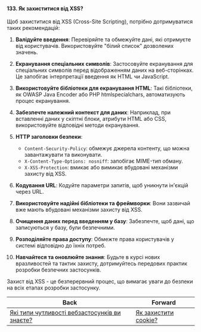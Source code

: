 #### 133. Як захиститися від XSS?

Щоб захиститися від XSS (Cross-Site Scripting), потрібно дотримуватися таких рекомендацій:

1. **Валідуйте введення**: Перевіряйте та обмежуйте дані, які отримуєте від користувачів. Використовуйте "білий список" дозволених значень.

2. **Екранування спеціальних символів**: Застосовуйте екранування для спеціальних символів перед відображенням даних на веб-сторінках. Це запобігає інтерпретації введення як HTML чи JavaScript.

3. **Використовуйте бібліотеки для екранування HTML**: Такі бібліотеки, як OWASP Java Encoder або PHP htmlspecialchars, автоматизують процес екранування.

4. **Забезпечте належний контекст для даних**: Наприклад, при вставленні даних у скіптні блоки, атрибути HTML або CSS, використовуйте відповідні методи екранування.

5. **HTTP заголовки безпеки**:
   - `Content-Security-Policy`: обмежує джерела контенту, що можна завантажувати та виконувати.
   - `X-Content-Type-Options: nosniff`: запобігає MIME-тип обману.
   - `X-XSS-Protection`: вмикає або вимикає вбудовані механізми захисту від XSS.

6. **Кодування URL**: Кодуйте параметри запитів, щоб уникнути ін'єкцій через URL.

7. **Використовуйте надійні бібліотеки та фреймворки**: Вони зазвичай вже мають вбудовані механізми захисту від XSS.

8. **Очищення даних перед введенням у базу**: Забезпечте, щоб дані, що записуються у базу, були безпечними.

9. **Розподіляйте права доступу**: Обмежте права користувачів у системі відповідно до їхніх потреб.

10. **Навчайтеся та оновлюйте знання**: Будьте в курсі нових вразливостей та тактик захисту, дотримуйтесь передових практик розробки безпечних застосунків.

Захист від XSS - це безперервний процес, що вимагає уваги до безпеки на всіх етапах розробки застосунку.

| Back | Forward |
|---|---|
| [Які типи чутливості вебзастосунків ви знаєте?](/ua/middle/security/what-types-of-web-application-sensitivity-do-you-know.md)  | [Як захистити cookie?](/ua/middle/security/how-to-protect-cookies.md) |